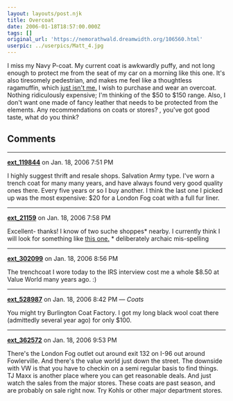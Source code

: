 ```yaml
---
layout: layouts/post.njk
title: Overcoat
date: 2006-01-18T18:57:00.000Z
tags: []
original_url: 'https://nemorathwald.dreamwidth.org/106560.html'
userpic: ../userpics/Matt_4.jpg
---
```

I miss my Navy P-coat. My current coat is awkwardly puffy, and not long enough to protect me from the seat of my car on a morning like this one. It's also tiresomely pedestrian, and makes me feel like a thoughtless ragamuffin, which [just isn't me.](http://www.livejournal.com/users/matt_arnold/2004/04/23/) I wish to purchase and wear an overcoat. Nothing ridiculously expensive; I'm thinking of the $50 to $150 range. Also, I don't want one made of fancy leather that needs to be protected from the elements. Any recommendations on coats or stores? , you've got good taste, what do you think?

## Comments

---

**[ext_119844](https://www.dreamwidth.org/users/ext_119844)** on Jan. 18, 2006 7:51 PM

I highly suggest thrift and resale shops. Salvation Army type. I've worn a trench coat for many many years, and have always found very good quality ones there. Every five years or so I buy another. I think the last one I picked up was the most expensive: $20 for a London Fog coat with a full fur liner.

---

**[ext_21159](https://www.dreamwidth.org/users/ext_21159)** on Jan. 18, 2006 7:58 PM

Excellent- thanks! I know of two suche shoppes\* nearby. I currently think I will look for something like [this one.](http://www.burlingtoncoatfactory.com/IWCatProductPage.process?Section_Id=12231&pcount=&pn=1&Product_Id=414100&sku1=o_s1_66976550) \* deliberately archaic mis-spelling

---

**[ext_302099](https://www.dreamwidth.org/users/ext_302099)** on Jan. 18, 2006 8:56 PM

The trenchcoat I wore today to the IRS interview cost me a whole $8.50 at Value World many years ago. :)

---

**[ext_528987](https://www.dreamwidth.org/users/ext_528987)** on Jan. 18, 2006 8:42 PM — *Coats*

You might try Burlington Coat Factory. I got my long black wool coat there (admittedly several year ago) for only $100.

---

**[ext_362572](https://www.dreamwidth.org/users/ext_362572)** on Jan. 18, 2006 9:53 PM

There's the London Fog outlet out around exit 132 on I-96 out around Fowlerville. And there's the value world just down the street. The downside with VW is that you have to checkin on a semi regular basis to find things. TJ Maxx is another place where you can get reasonable deals. And just watch the sales from the major stores. These coats are past season, and are probably on sale right now. Try Kohls or other major department stores.
